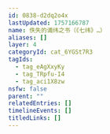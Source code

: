 ```yaml
---
id: 0838-d2dq2o4x
lastUpdated: 1757166787
name: 佚失的谶纬之书（《七纬》…）
aliases: []
layer: 4
categoryId: cat_6YGSt7R3
tagIds:
  - tag_eAgXxyKy
  - tag_TRpfu-I4
  - tag_aci1X8zw
nsfw: false
parent: ""
relatedEntries: []
timelineEvents: []
titledLinks: []
---
```


